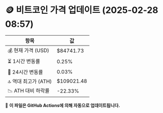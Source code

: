 # 🪙 비트코인 가격 업데이트 (2025-02-28 08:57)

| 항목                | 값 |
|--------------------|----------------|
| 💰 현재 가격 (USD) | $84741.73 |
| ⏳ 1시간 변동률    | 0.25% |
| 📆 24시간 변동률   | 0.03% |
| 🔝 역대 최고가 (ATH) | $109021.48 |
| 📉 ATH 대비 하락률 | -22.33% |

🔄 **이 파일은 GitHub Actions에 의해 자동으로 업데이트됩니다.**
